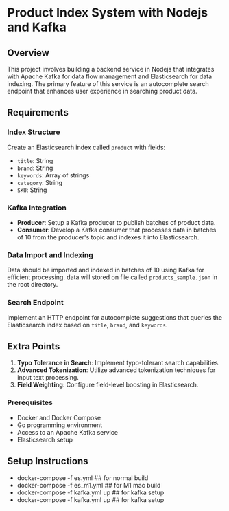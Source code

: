 # Product Index System with Nodejs and Kafka

## Overview
This project involves building a backend service in Nodejs that integrates with Apache Kafka for data flow management and Elasticsearch for data indexing. 
The primary feature of this service is an autocomplete search endpoint that enhances user experience in searching product data.

## Requirements

### Index Structure
Create an Elasticsearch index called `product` with fields:
- `title`: String
- `brand`: String
- `keywords`: Array of strings
- `category`: String
- `SKU`: String

### Kafka Integration
- **Producer**: Setup a Kafka producer to publish batches of product data.
- **Consumer**: Develop a Kafka consumer that processes data in batches of 10 from the producer's topic and indexes it into Elasticsearch.

### Data Import and Indexing
Data should be imported and indexed in batches of 10 using Kafka for efficient processing.
data will stored on file called `products_sample.json` in the root directory.


### Search Endpoint
Implement an HTTP endpoint for autocomplete suggestions that queries the Elasticsearch index based on `title`, `brand`, and `keywords`.

## Extra Points

1. **Typo Tolerance in Search**: Implement typo-tolerant search capabilities.
2. **Advanced Tokenization**: Utilize advanced tokenization techniques for input text processing.
3. **Field Weighting**: Configure field-level boosting in Elasticsearch.


### Prerequisites
- Docker and Docker Compose
- Go programming environment
- Access to an Apache Kafka service
- Elasticsearch setup



## Setup Instructions
- docker-compose -f es.yml ## for normal build 
- docker-compose -f es_m1.yml ## for M1 mac build
- docker-compose -f kafka.yml up  ## for kafka setup
- docker-compose -f kafka.yml up ## for kafka setup

